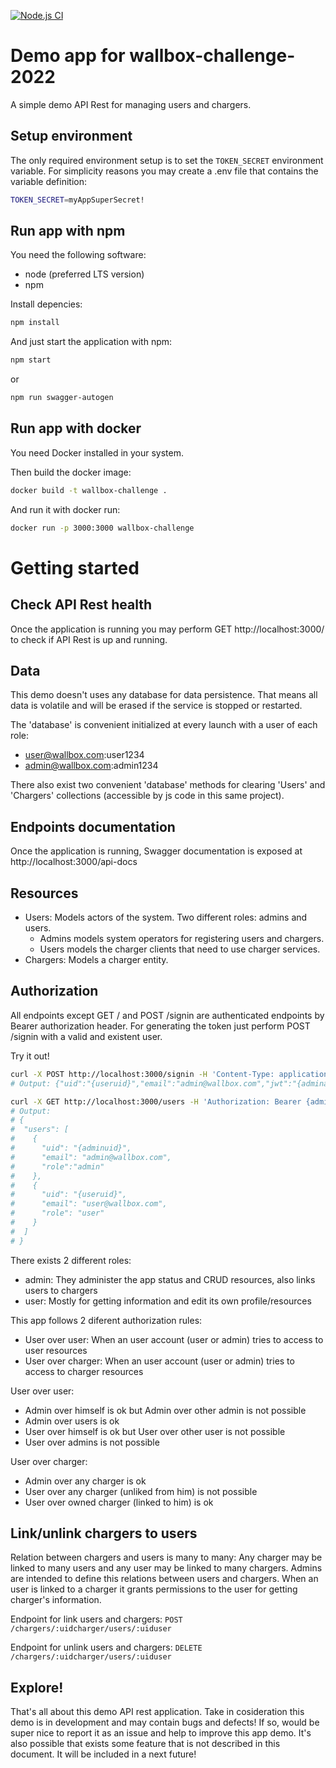 [![Node.js CI](https://github.com/ZappaGit/wallbox-challenge-2022/actions/workflows/node.js.yml/badge.svg)](https://github.com/ZappaGit/wallbox-challenge-2022/actions/workflows/node.js.yml)

# Demo app for wallbox-challenge-2022

A simple demo API Rest for managing users and chargers.

## Setup environment

The only required environment setup is to set the `TOKEN_SECRET` environment variable. For simplicity reasons you may create a .env file that contains the variable definition:

```bash
TOKEN_SECRET=myAppSuperSecret!
```

## Run app with npm

You need the following software:

- node (preferred LTS version)
- npm

Install depencies:

```bash
npm install
```

And just start the application with npm:

```bash
npm start
```

or

```bash
npm run swagger-autogen
```

## Run app with docker

You need Docker installed in your system.

Then build the docker image:

```bash
docker build -t wallbox-challenge .
```

And run it with docker run:

```bash
docker run -p 3000:3000 wallbox-challenge
```

# Getting started

## Check API Rest health

Once the application is running you may perform GET http://localhost:3000/ to check if API Rest is up and running.

## Data

This demo doesn't uses any database for data persistence. That means all data is volatile and will be erased if the service is stopped or restarted.

The 'database' is convenient initialized at every launch with a user of each role:

- user@wallbox.com:user1234
- admin@wallbox.com:admin1234

There also exist two convenient 'database' methods for clearing 'Users' and 'Chargers' collections (accessible by js code in this same project).

## Endpoints documentation

Once the application is running, Swagger documentation is exposed at http://localhost:3000/api-docs

## Resources

- Users: Models actors of the system. Two different roles: admins and users.
  - Admins models system operators for registering users and chargers.
  - Users models the charger clients that need to use charger services.
- Chargers: Models a charger entity.

## Authorization

All endpoints except GET / and POST /signin are authenticated endpoints by Bearer authorization header. For generating the token just perform POST /signin with a valid and existent user.

Try it out!

```bash
curl -X POST http://localhost:3000/signin -H 'Content-Type: application/json' -d '{"email":"admin@wallbox.com","password":"admin1234"}'
# Output: {"uid":"{useruid}","email":"admin@wallbox.com","jwt":"{adminaccesstoken}"}

curl -X GET http://localhost:3000/users -H 'Authorization: Bearer {adminaccesstoken}'
# Output:
# {
#  "users": [
#    {
#      "uid": "{adminuid}",
#      "email": "admin@wallbox.com",
#      "role":"admin"
#    },
#    {
#      "uid": "{useruid}",
#      "email": "user@wallbox.com",
#      "role": "user"
#    }
#  ]
# }
```

There exists 2 different roles:

- admin: They administer the app status and CRUD resources, also links users to chargers
- user: Mostly for getting information and edit its own profile/resources

This app follows 2 diferent authorization rules:

- User over user: When an user account (user or admin) tries to access to user resources
- User over charger: When an user account (user or admin) tries to access to charger resources

User over user:

- Admin over himself is ok but Admin over other admin is not possible
- Admin over users is ok
- User over himself is ok but User over other user is not possible
- User over admins is not possible

User over charger:

- Admin over any charger is ok
- User over any charger (unliked from him) is not possible
- User over owned charger (linked to him) is ok

## Link/unlink chargers to users

Relation between chargers and users is many to many: Any charger may be linked to many users and any user may be linked to many chargers.
Admins are intended to define this relations between users and chargers. When an user is linked to a charger it grants permissions to the user for getting charger's information.

Endpoint for link users and chargers:
`POST /chargers/:uidcharger/users/:uiduser`

Endpoint for unlink users and chargers:
`DELETE /chargers/:uidcharger/users/:uiduser`

## Explore!

That's all about this demo API rest application.
Take in cosideration this demo is in development and may contain bugs and defects! If so, would be super nice to report it as an issue and help to improve this app demo.
It's also possible that exists some feature that is not described in this document. It will be included in a next future!

